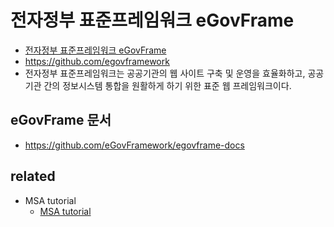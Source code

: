 # 전자정부 표준프레임워크 eGovFrame
- [전자정부 표준프레임워크 eGovFrame](https://www.egovframe.go.kr/home/main.do)
- https://github.com/egovframework
- 전자정부 표준프레임워크는 공공기관의 웹 사이트 구축 및 운영을 효율화하고, 공공기관 간의 정보시스템 통합을 원활하게 하기 위한 표준 웹 프레임워크이다.

## eGovFrame 문서
- https://github.com/eGovFramework/egovframe-docs

## related
- MSA tutorial
  * [MSA tutorial](/mib/egov/msa)
